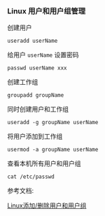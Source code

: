 ### Linux 用户和用户组管理  

创建用户  

```
useradd userName
```

给用户 `userName` 设置密码  

```
passwd userName xxx
```

创建工作组  

```
groupadd groupName
```

同时创建用户和工作组  

```
useradd -g groupName userName
```

将用户添加到工作组  

```
usermod -a groupName userName
```

查看本机所有用户和用户组  

```
cat /etc/passwd
```

参考文档:  

[Linux添加/删除用户和用户组](https://www.cnblogs.com/xd502djj/archive/2011/11/23/2260094.html "https://www.cnblogs.com/xd502djj/archive/2011/11/23/2260094.html")  

